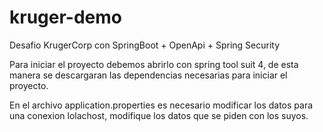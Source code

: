 # kruger-demo
Desafio KrugerCorp con SpringBoot + OpenApi + Spring Security

Para iniciar el proyecto debemos abrirlo con spring tool suit 4, de esta manera se descargaran las dependencias necesarias para iniciar el proyecto.

En el archivo application.properties es necesario modificar los datos para una conexion lolachost, modifique los datos que se piden con los suyos.


